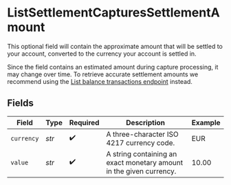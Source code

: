 # ListSettlementCapturesSettlementAmount

This optional field will contain the approximate amount that will be settled to your account, converted to the
currency your account is settled in.

Since the field contains an estimated amount during capture processing, it may change over time. To retrieve
accurate settlement amounts we recommend using the [List balance transactions endpoint](list-balance-transactions)
instead.


## Fields

| Field                                                               | Type                                                                | Required                                                            | Description                                                         | Example                                                             |
| ------------------------------------------------------------------- | ------------------------------------------------------------------- | ------------------------------------------------------------------- | ------------------------------------------------------------------- | ------------------------------------------------------------------- |
| `currency`                                                          | *str*                                                               | :heavy_check_mark:                                                  | A three-character ISO 4217 currency code.                           | EUR                                                                 |
| `value`                                                             | *str*                                                               | :heavy_check_mark:                                                  | A string containing an exact monetary amount in the given currency. | 10.00                                                               |
